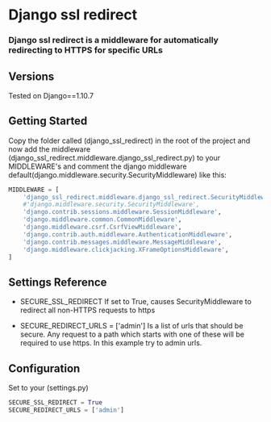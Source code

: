 # Django ssl redirect

### Django ssl redirect is a middleware for automatically redirecting to HTTPS for specific URLs

## Versions

Tested on Django==1.10.7

## Getting Started

Copy the folder called (django_ssl_redirect) in the root of the project and now add the
middleware (django_ssl_redirect.middleware.django_ssl_redirect.py) to your MIDDLEWARE's
and comment the django middleware default(django.middleware.security.SecurityMiddleware)
like this:

```python
MIDDLEWARE = [
    'django_ssl_redirect.middleware.django_ssl_redirect.SecurityMiddleware',
    #'django.middleware.security.SecurityMiddleware',
    'django.contrib.sessions.middleware.SessionMiddleware',
    'django.middleware.common.CommonMiddleware',
    'django.middleware.csrf.CsrfViewMiddleware',
    'django.contrib.auth.middleware.AuthenticationMiddleware',
    'django.contrib.messages.middleware.MessageMiddleware',
    'django.middleware.clickjacking.XFrameOptionsMiddleware',
]
```

## Settings Reference

- SECURE_SSL_REDIRECT
If set to True, causes SecurityMiddleware to redirect all non-HTTPS requests to https

- SECURE_REDIRECT_URLS = ['admin']
Is a list of urls that should be secure. Any request to a path which starts with one of these will be required to use https.
In this example try to admin urls.

## Configuration

Set to your (settings.py)

```python
SECURE_SSL_REDIRECT = True
SECURE_REDIRECT_URLS = ['admin']
```
